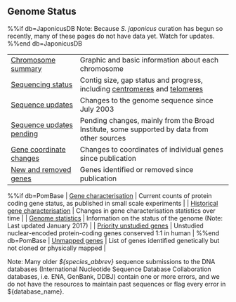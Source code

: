 ## Genome Status

%%if db=JaponicusDB
Note: Because *S. japonicus* curation has begun so recently, many of these pages do not have data yet. Watch for updates.
%%end db=JaponicusDB

| | |
|-|-|
| [Chromosome summary](status/chromosome-summary) | Graphic and basic information about each chromosome |
| [Sequencing status](status/sequencing-status) | Contig size, gap status and progress, including [centromeres](status/centromeres) and [telomeres](status/telomeres) |
| [Sequence updates](status/sequencing-updates) | Changes to the genome sequence since July 2003 |
| [Sequence updates pending](status/sequence-updates-pending) | Pending changes, mainly from the Broad Institute, some supported by data from other sources |
| [Gene coordinate changes](status/gene-coordinate-changes) | Changes to coordinates of individual genes since publication |
| [New and removed genes](status/new-and-removed-genes) | Genes identified or removed since publication |
%%if db=PomBase
| [Gene characterisation](status/gene-characterisation) | Current counts of protein coding gene status, as published in small scale experiments |
| [Historical gene characterisation](status/gene-characterisation-statistics-history) | Changes in gene characterisation statistics over time |
| [Genome statistics](status/statistics) |  Information on the status of the genome (Note: Last updated January 2017) |
| [Priority unstudied genes](status/priority-unstudied-genes) | Unstudied nuclear-encoded protein-coding genes conserved 1:1 in human |
%%end db=PomBase
| [Unmapped genes](status/unmapped_genes) | List of genes identified genetically but not cloned or physically mapped |

Note: Many older *${species_abbrev}* sequence submissions to the DNA databases
(International Nucleotide Sequence Database Collaboration databases,
i.e. ENA, GenBank, DDBJ) contain one or more errors, and we do not have
the resources to maintain past sequences or flag every error in ${database_name}.


